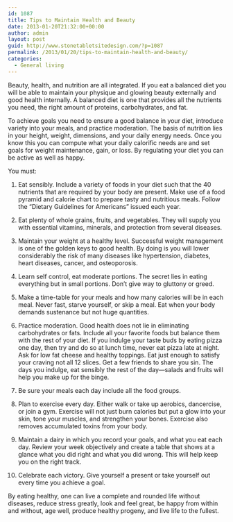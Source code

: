 ```yaml
---
id: 1087
title: Tips to Maintain Health and Beauty
date: 2013-01-20T21:32:00+00:00
author: admin
layout: post
guid: http://www.stonetabletsitedesign.com/?p=1087
permalink: /2013/01/20/tips-to-maintain-health-and-beauty/
categories:
  - General living
---
```

Beauty, health, and nutrition are all integrated. If you eat a balanced diet you will be able to maintain your physique and glowing beauty externally and good health internally. A balanced diet is one that provides all the nutrients you need, the right amount of proteins, carbohydrates, and fat.

To achieve goals you need to ensure a good balance in your diet, introduce variety into your meals, and practice moderation. The basis of nutrition lies in your height, weight, dimensions, and your daily energy needs. Once you know this you can compute what your daily calorific needs are and set goals for weight maintenance, gain, or loss. By regulating your diet you can be active as well as happy.

You must:

1. Eat sensibly. Include a variety of foods in your diet such that the 40 nutrients that are required by your body are present. Make use of a food pyramid and calorie chart to prepare tasty and nutritious meals. Follow the “Dietary Guidelines for Americans” issued each year.

2. Eat plenty of whole grains, fruits, and vegetables. They will supply you with essential vitamins, minerals, and protection from several diseases.

3. Maintain your weight at a healthy level. Successful weight management is one of the golden keys to good health. By doing is you will lower considerably the risk of many diseases like hypertension, diabetes, heart diseases, cancer, and osteoporosis.

4. Learn self control, eat moderate portions. The secret lies in eating everything but in small portions. Don’t give way to gluttony or greed.

5. Make a time-table for your meals and how many calories will be in each meal. Never fast, starve yourself, or skip a meal. Eat when your body demands sustenance but not huge quantities.

6. Practice moderation. Good health does not lie in eliminating carbohydrates or fats. Include all your favorite foods but balance them with the rest of your diet. If you indulge your taste buds by eating pizza one day, then try and do so at lunch time, never eat pizza late at night. Ask for low fat cheese and healthy toppings. Eat just enough to satisfy your craving not all 12 slices. Get a few friends to share you sin. The days you indulge, eat sensibly the rest of the day—salads and fruits will help you make up for the binge.

7. Be sure your meals each day include all the food groups.

8. Plan to exercise every day. Either walk or take up aerobics, dancercise, or join a gym. Exercise will not just burn calories but put a glow into your skin, tone your muscles, and strengthen your bones. Exercise also removes accumulated toxins from your body.

9. Maintain a dairy in which you record your goals, and what you eat each day. Review your week objectively and create a table that shows at a glance what you did right and what you did wrong. This will help keep you on the right track.

10. Celebrate each victory. Give yourself a present or take yourself out every time you achieve a goal.

By eating healthy, one can live a complete and rounded life without diseases, reduce stress greatly, look and feel great, be happy from within and without, age well, produce healthy progeny, and live life to the fullest.